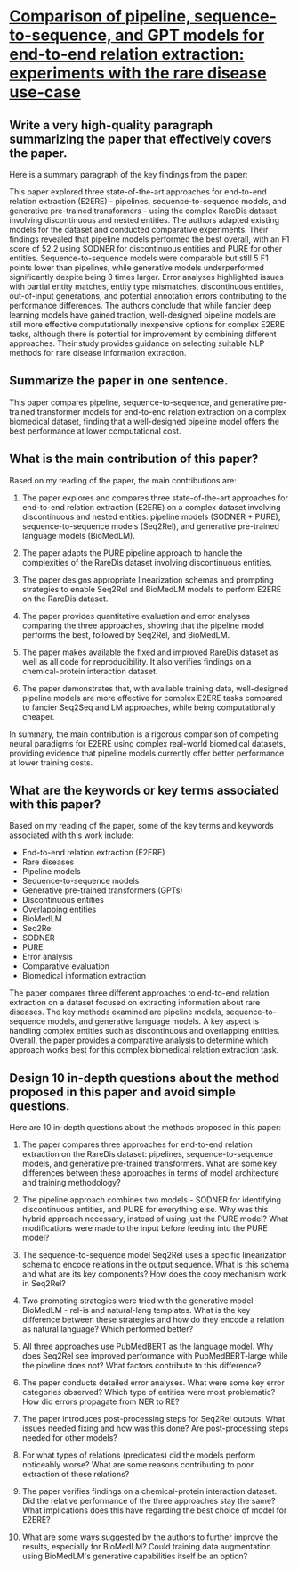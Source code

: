 # [Comparison of pipeline, sequence-to-sequence, and GPT models for   end-to-end relation extraction: experiments with the rare disease use-case](https://arxiv.org/abs/2311.13729)

## Write a very high-quality paragraph summarizing the paper that effectively covers the paper.

 Here is a summary paragraph of the key findings from the paper:

This paper explored three state-of-the-art approaches for end-to-end relation extraction (E2ERE) - pipelines, sequence-to-sequence models, and generative pre-trained transformers - using the complex RareDis dataset involving discontinuous and nested entities. The authors adapted existing models for the dataset and conducted comparative experiments. Their findings revealed that pipeline models performed the best overall, with an F1 score of 52.2 using SODNER for discontinuous entities and PURE for other entities. Sequence-to-sequence models were comparable but still 5 F1 points lower than pipelines, while generative models underperformed significantly despite being 8 times larger. Error analyses highlighted issues with partial entity matches, entity type mismatches, discontinuous entities, out-of-input generations, and potential annotation errors contributing to the performance differences. The authors conclude that while fancier deep learning models have gained traction, well-designed pipeline models are still more effective computationally inexpensive options for complex E2ERE tasks, although there is potential for improvement by combining different approaches. Their study provides guidance on selecting suitable NLP methods for rare disease information extraction.


## Summarize the paper in one sentence.

 This paper compares pipeline, sequence-to-sequence, and generative pre-trained transformer models for end-to-end relation extraction on a complex biomedical dataset, finding that a well-designed pipeline model offers the best performance at lower computational cost.


## What is the main contribution of this paper?

 Based on my reading of the paper, the main contributions are:

1) The paper explores and compares three state-of-the-art approaches for end-to-end relation extraction (E2ERE) on a complex dataset involving discontinuous and nested entities: pipeline models (SODNER + PURE), sequence-to-sequence models (Seq2Rel), and generative pre-trained language models (BioMedLM). 

2) The paper adapts the PURE pipeline approach to handle the complexities of the RareDis dataset involving discontinuous entities.

3) The paper designs appropriate linearization schemas and prompting strategies to enable Seq2Rel and BioMedLM models to perform E2ERE on the RareDis dataset.  

4) The paper provides quantitative evaluation and error analyses comparing the three approaches, showing that the pipeline model performs the best, followed by Seq2Rel, and BioMedLM.

5) The paper makes available the fixed and improved RareDis dataset as well as all code for reproducibility. It also verifies findings on a chemical-protein interaction dataset.

6) The paper demonstrates that, with available training data, well-designed pipeline models are more effective for complex E2ERE tasks compared to fancier Seq2Seq and LM approaches, while being computationally cheaper.

In summary, the main contribution is a rigorous comparison of competing neural paradigms for E2ERE using complex real-world biomedical datasets, providing evidence that pipeline models currently offer better performance at lower training costs.


## What are the keywords or key terms associated with this paper?

 Based on my reading of the paper, some of the key terms and keywords associated with this work include:

- End-to-end relation extraction (E2ERE)
- Rare diseases
- Pipeline models 
- Sequence-to-sequence models
- Generative pre-trained transformers (GPTs)
- Discontinuous entities
- Overlapping entities 
- BioMedLM
- Seq2Rel
- SODNER
- PURE
- Error analysis
- Comparative evaluation
- Biomedical information extraction

The paper compares three different approaches to end-to-end relation extraction on a dataset focused on extracting information about rare diseases. The key methods examined are pipeline models, sequence-to-sequence models, and generative language models. A key aspect is handling complex entities such as discontinuous and overlapping entities. Overall, the paper provides a comparative analysis to determine which approach works best for this complex biomedical relation extraction task.


## Design 10 in-depth questions about the method proposed in this paper and avoid simple questions.

 Here are 10 in-depth questions about the methods proposed in this paper:

1. The paper compares three approaches for end-to-end relation extraction on the RareDis dataset: pipelines, sequence-to-sequence models, and generative pre-trained transformers. What are some key differences between these approaches in terms of model architecture and training methodology? 

2. The pipeline approach combines two models - SODNER for identifying discontinuous entities, and PURE for everything else. Why was this hybrid approach necessary, instead of using just the PURE model? What modifications were made to the input before feeding into the PURE model?

3. The sequence-to-sequence model Seq2Rel uses a specific linearization schema to encode relations in the output sequence. What is this schema and what are its key components? How does the copy mechanism work in Seq2Rel? 

4. Two prompting strategies were tried with the generative model BioMedLM - rel-is and natural-lang templates. What is the key difference between these strategies and how do they encode a relation as natural language? Which performed better?  

5. All three approaches use PubMedBERT as the language model. Why does Seq2Rel see improved performance with PubMedBERT-large while the pipeline does not? What factors contribute to this difference?

6. The paper conducts detailed error analyses. What were some key error categories observed? Which type of entities were most problematic? How did errors propagate from NER to RE?  

7. The paper introduces post-processing steps for Seq2Rel outputs. What issues needed fixing and how was this done? Are post-processing steps needed for other models?

8. For what types of relations (predicates) did the models perform noticeably worse? What are some reasons contributing to poor extraction of these relations?

9. The paper verifies findings on a chemical-protein interaction dataset. Did the relative performance of the three approaches stay the same? What implications does this have regarding the best choice of model for E2ERE?

10. What are some ways suggested by the authors to further improve the results, especially for BioMedLM? Could training data augmentation using BioMedLM's generative capabilities itself be an option?
